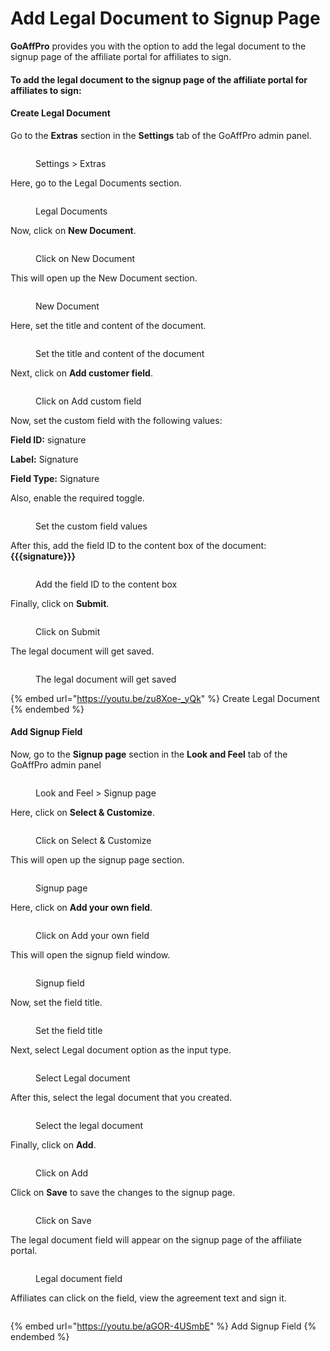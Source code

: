 # Add Legal Document to Signup Page

**GoAffPro** provides you with the option to add the legal document to the signup page of the affiliate portal for affiliates to sign.&#x20;

#### To add the legal document to the signup page of the affiliate portal for affiliates to sign:&#x20;

#### Create Legal Document

Go to the **Extras** section in the **Settings** tab of the GoAffPro admin panel.

<figure><img src="../../../.gitbook/assets/image (41).png" alt=""><figcaption><p>Settings > Extras</p></figcaption></figure>

Here, go to the Legal Documents section.

<figure><img src="../../../.gitbook/assets/image (1992).png" alt=""><figcaption><p>Legal Documents</p></figcaption></figure>

Now, click on **New Document**.

<figure><img src="../../../.gitbook/assets/Screenshot 2023-03-07 010927.png" alt=""><figcaption><p>Click on New Document</p></figcaption></figure>

This will open up the New Document section.

<figure><img src="../../../.gitbook/assets/image (1440).png" alt=""><figcaption><p>New Document</p></figcaption></figure>

Here, set the title and content of the document.

<figure><img src="../../../.gitbook/assets/Screenshot 2023-03-07 011025.png" alt=""><figcaption><p>Set the title and content of the document</p></figcaption></figure>

Next, click on **Add customer field**.&#x20;

<figure><img src="../../../.gitbook/assets/Screenshot 2023-03-07 011136.png" alt=""><figcaption><p>Click on Add custom field</p></figcaption></figure>

Now, set the custom field with the following values:

**Field ID:** signature

**Label:** Signature

**Field Type:** Signature

Also, enable the required toggle.&#x20;

<figure><img src="../../../.gitbook/assets/Screenshot 2023-03-07 011206.png" alt=""><figcaption><p>Set the custom field values</p></figcaption></figure>

After this, add the field ID to the content box of the document: **\{{{signature\}}}**

<figure><img src="../../../.gitbook/assets/Screenshot 2023-03-07 011252.png" alt=""><figcaption><p>Add the field ID to the content box</p></figcaption></figure>

Finally, click on **Submit**.

<figure><img src="../../../.gitbook/assets/Screenshot 2023-03-07 011340.png" alt=""><figcaption><p>Click on Submit</p></figcaption></figure>

The legal document will get saved.&#x20;

<figure><img src="../../../.gitbook/assets/image (612).png" alt=""><figcaption><p>The legal document will get saved</p></figcaption></figure>

{% embed url="https://youtu.be/zu8Xoe-_yQk" %}
Create Legal Document
{% endembed %}

#### Add Signup Field&#x20;

Now, go to the **Signup page** section in the **Look and Feel** tab of the GoAffPro admin panel

<figure><img src="../../../.gitbook/assets/image (44).png" alt=""><figcaption><p>Look and Feel > Signup page</p></figcaption></figure>

Here, click on **Select & Customize**.

<figure><img src="../../../.gitbook/assets/Screenshot 2023-03-07 011444.png" alt=""><figcaption><p>Click on Select &#x26; Customize</p></figcaption></figure>

This will open up the signup page section.

<figure><img src="../../../.gitbook/assets/image (2093).png" alt=""><figcaption><p>Signup page</p></figcaption></figure>

Here, click on **Add your own field**.

<figure><img src="../../../.gitbook/assets/Screenshot 2023-03-07 011550.png" alt=""><figcaption><p>Click on Add your own field</p></figcaption></figure>

This will open the signup field window.

<figure><img src="../../../.gitbook/assets/image (2866).png" alt=""><figcaption><p>Signup field</p></figcaption></figure>

Now, set the field title.

<figure><img src="../../../.gitbook/assets/Screenshot 2023-03-07 011614.png" alt=""><figcaption><p>Set the field title</p></figcaption></figure>

Next, select Legal document option as the input type.

<figure><img src="../../../.gitbook/assets/Screenshot 2023-03-07 011651.png" alt=""><figcaption><p>Select Legal document</p></figcaption></figure>

After this, select the legal document that you created.

<figure><img src="../../../.gitbook/assets/Screenshot 2023-03-07 011728.png" alt=""><figcaption><p>Select the legal document</p></figcaption></figure>

Finally, click on **Add**.

<figure><img src="../../../.gitbook/assets/Screenshot 2023-03-07 011829.png" alt=""><figcaption><p>Click on Add</p></figcaption></figure>

Click on **Save** to save the changes to the signup page.

<figure><img src="../../../.gitbook/assets/Screenshot 2023-03-07 011907.png" alt=""><figcaption><p>Click on Save</p></figcaption></figure>

The legal document field will appear on the signup page of the affiliate portal.

<figure><img src="../../../.gitbook/assets/Screenshot 2023-03-07 012141.png" alt=""><figcaption><p>Legal document field</p></figcaption></figure>

Affiliates can click on the field, view the agreement text and sign it.&#x20;

<figure><img src="../../../.gitbook/assets/image (1345).png" alt=""><figcaption></figcaption></figure>

{% embed url="https://youtu.be/aGOR-4USmbE" %}
Add Signup Field
{% endembed %}
